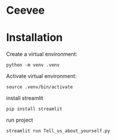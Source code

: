 # Ceevee

# Installation

Create a virtual environment:
```
python -m venv .venv
```

Activate virtual environment:
```
source .venv/bin/activate
```

install streamlit
```
pip install streamlit
```

run project
```
streamlit run Tell_us_about_yourself.py
```
